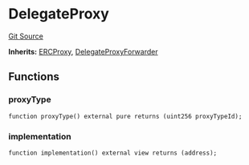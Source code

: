 # DelegateProxy
[Git Source](https://github.com/TOKnetwork/contracts/blob/155f729fd8db0676297384375468d4d45b8aa44e/contracts/common/misc/DelegateProxy.sol)

**Inherits:**
[ERCProxy](/contracts/common/misc/ERCProxy.sol/interface.ERCProxy.md), [DelegateProxyForwarder](/contracts/common/misc/DelegateProxyForwarder.sol/contract.DelegateProxyForwarder.md)


## Functions
### proxyType


```solidity
function proxyType() external pure returns (uint256 proxyTypeId);
```

### implementation


```solidity
function implementation() external view returns (address);
```

